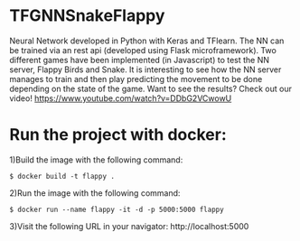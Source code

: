 # TFGNNSnakeFlappy
Neural Network developed in Python with Keras and TFlearn. The NN can be trained via an rest api (developed using Flask microframework). 
Two different games have been implemented (in Javascript) to test the NN server, Flappy Birds and Snake. 
It is interesting to see how the NN server manages to train and then play predicting the movement to be done depending on the state of the game. 
Want to see the results? Check out our video! https://www.youtube.com/watch?v=DDbG2VCwowU


# Run the project with docker:
1)Build the image with the following command:
  
`$ docker build -t flappy .`
  

2)Run the image with the following command:
  
`$ docker run --name flappy -it -d -p 5000:5000 flappy`

3)Visit the following URL in your navigator: http://localhost:5000

